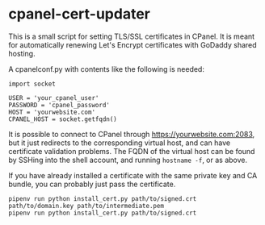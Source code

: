 cpanel-cert-updater
===================

This is a small script for setting TLS/SSL certificates in CPanel. It is meant
for automatically renewing Let's Encrypt certificates with GoDaddy shared
hosting.

A cpanelconf.py with contents like the following is needed:

```
import socket

USER = 'your_cpanel_user'
PASSWORD = 'cpanel_password'
HOST = 'yourwebsite.com'
CPANEL_HOST = socket.getfqdn()
```

It is possible to connect to CPanel through https://yourwebsite.com:2083, but
it just redirects to the corresponding virtual host, and can have certificate
validation problems. The FQDN of the virtual host can be found by SSHing into
the shell account, and running `hostname -f`, or as above.

If you have already installed a certificate with the same private key and CA
bundle, you can probably just pass the certificate.

```
pipenv run python install_cert.py path/to/signed.crt path/to/domain.key path/to/intermediate.pem
pipenv run python install_cert.py path/to/signed.crt
```
